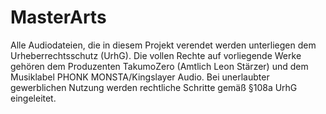 # MasterArts

Alle Audiodateien, die in diesem Projekt verendet werden unterliegen dem Urheberrechtsschutz (UrhG). Die vollen Rechte auf vorliegende Werke gehören dem Produzenten TakumoZero (Amtlich Leon Stärzer) und dem Musiklabel PHONK MONSTA/Kingslayer Audio. Bei unerlaubter gewerblichen Nutzung werden rechtliche Schritte gemäß §108a UrhG eingeleitet.
